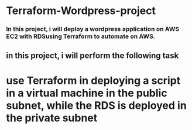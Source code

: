 # Terraform-Wordpress-project
### In this project, i will deploy a wordpress application on AWS EC2 with RDSusing Terraform to automate on AWS.
## in this project, i will perform the following task
# use Terraform in deploying a script in a virtual machine in the public subnet, while the RDS is deployed in the private subnet
